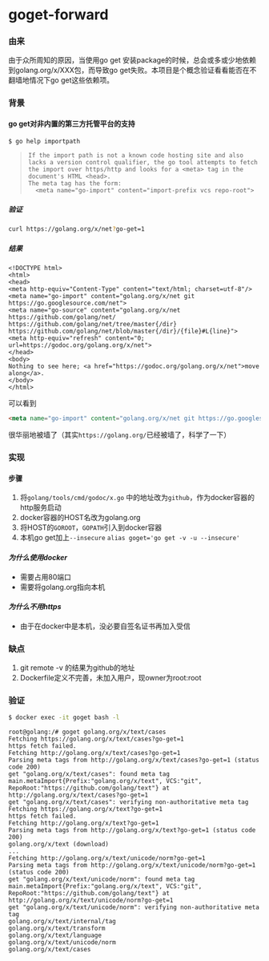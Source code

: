 goget-forward
===

### 由来
由于众所周知的原因，当使用go get 安装package的时候，总会或多或少地依赖到golang.org/x/XXX包，而导致go get失败。本项目是个概念验证看看能否在不翻墙地情况下go get这些依赖项。

### 背景
#### go get对非内置的第三方托管平台的支持
```bash
$ go help importpath
```
>     If the import path is not a known code hosting site and also lacks a version control qualifier, the go tool attempts to fetch the import over https/http and looks for a <meta> tag in the document's HTML <head>.
>     The meta tag has the form:
>     	<meta name="go-import" content="import-prefix vcs repo-root">

##### 验证
```bash
curl https://golang.org/x/net?go-get=1
```
##### 结果

    <!DOCTYPE html>
    <html>
    <head>
    <meta http-equiv="Content-Type" content="text/html; charset=utf-8"/>
    <meta name="go-import" content="golang.org/x/net git https://go.googlesource.com/net">
    <meta name="go-source" content="golang.org/x/net https://github.com/golang/net/ https://github.com/golang/net/tree/master{/dir} https://github.com/golang/net/blob/master{/dir}/{file}#L{line}">
    <meta http-equiv="refresh" content="0; url=https://godoc.org/golang.org/x/net">
    </head>
    <body>
    Nothing to see here; <a href="https://godoc.org/golang.org/x/net">move along</a>.
    </body>
    </html>
可以看到
```html
<meta name="go-import" content="golang.org/x/net git https://go.googlesource.com/net">
```
很华丽地被墙了（其实```https://golang.org/```已经被墙了，科学了一下）

### 实现
#### **步骤**
 1. 将```golang/tools/cmd/godoc/x.go``` 中的地址改为```github```，作为docker容器的http服务启动
 1. docker容器的HOST名改为golang.org
 1. 将HOST的```GOROOT```，```GOPATH```引入到docker容器
 1. 本机go get加上```--insecure```
        ```alias goget='go get -v -u --insecure'```

#### *为什么使用docker*
 - 需要占用80端口
 - 需要将golang.org指向本机

#### *为什么不用https*
 - 由于在docker中是本机，没必要自签名证书再加入受信

### **缺点**
  1. git remote -v 的结果为github的地址
  1. Dockerfile定义不完善，未加入用户，现owner为root:root

### 验证
```bash
$ docker exec -it goget bash -l
```
    root@golang:/# goget golang.org/x/text/cases
    Fetching https://golang.org/x/text/cases?go-get=1
    https fetch failed.
    Fetching http://golang.org/x/text/cases?go-get=1
    Parsing meta tags from http://golang.org/x/text/cases?go-get=1 (status code 200)
    get "golang.org/x/text/cases": found meta tag main.metaImport{Prefix:"golang.org/x/text", VCS:"git", RepoRoot:"https://github.com/golang/text"} at http://golang.org/x/text/cases?go-get=1
    get "golang.org/x/text/cases": verifying non-authoritative meta tag
    Fetching https://golang.org/x/text?go-get=1
    https fetch failed.
    Fetching http://golang.org/x/text?go-get=1
    Parsing meta tags from http://golang.org/x/text?go-get=1 (status code 200)
    golang.org/x/text (download)
    ...
    Fetching http://golang.org/x/text/unicode/norm?go-get=1
    Parsing meta tags from http://golang.org/x/text/unicode/norm?go-get=1 (status code 200)
    get "golang.org/x/text/unicode/norm": found meta tag main.metaImport{Prefix:"golang.org/x/text", VCS:"git", RepoRoot:"https://github.com/golang/text"} at http://golang.org/x/text/unicode/norm?go-get=1
    get "golang.org/x/text/unicode/norm": verifying non-authoritative meta tag
    golang.org/x/text/internal/tag
    golang.org/x/text/transform
    golang.org/x/text/language
    golang.org/x/text/unicode/norm
    golang.org/x/text/cases
